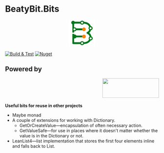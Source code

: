 # BeatyBit.Bits

<p align="center">
  <img src="/.build/icon.png" width="86" height="86">
</p>

[![Build & Test](https://github.com/Ed-Pavlov/BeatyBit.Bits/actions/workflows/build-and-test.yml/badge.svg)](https://github.com/Ed-Pavlov/Armature/actions/workflows/build-and-test.yml)
[![Nuget](https://img.shields.io/nuget/dt/BeatyBit.Bits)](https://www.nuget.org/packages/Armature/)

## Powered by
<p align="right">
  <img src="https://resources.jetbrains.com/storage/products/company/brand/logos/Rider.png" width="185" height="64">
</p>

**Useful bits for reuse in other projects**
* Maybe monad
* A couple of extensions for working with Dictionary.
  * GetOrCreateValue—encapsulation of often necessary action.
  * GetValueSafe—for use in places where it doesn't matter whether the value is in the Dictionary or not.
* LeanList4—list implementation that stores the first four elements inline and falls back to List.